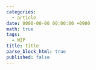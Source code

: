 ```yaml
---
categories:
  - article
date: 0000-00-00 00:00:00 +0900
math: true
tags:
  - WIP
title: title
parse_block_html: true
published: false
---
```

